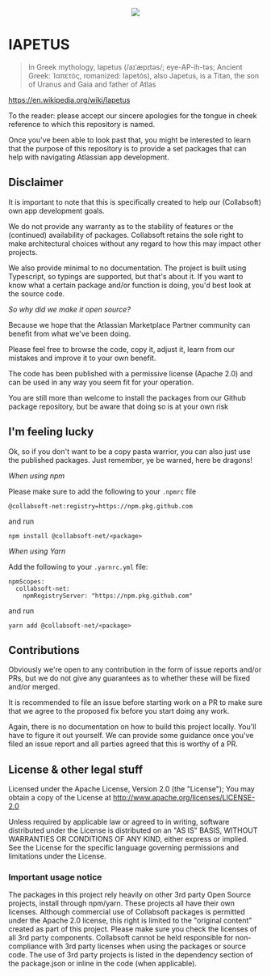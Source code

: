 <p align="center">
  <img src="https://github.com/collabsoft-net/iapetus/assets/435237/75a3ca62-4e6e-4e80-a534-8ec81ca64902" />
</p>

# IAPETUS
> In Greek mythology, Iapetus (/aɪˈæpɪtəs/; eye-AP-ih-təs; Ancient Greek: Ἰαπετός, romanized: Iapetós), also Japetus, is a Titan, the son of Uranus and Gaia and father of Atlas

https://en.wikipedia.org/wiki/Iapetus

To the reader: please accept our sincere apologies for the tongue in cheek reference to which this repository is named.

Once you've been able to look past that, you might be interested to learn that the purpose of this repository is to provide a set packages that can help with navigating Atlassian app development.

## Disclaimer

It is important to note that this is specifically created to help our (Collabsoft) own app development goals. 

We do not provide any warranty as to the stability of features or the (continued) availability of packages. Collabsoft retains the sole right to make architectural choices without any regard to how this may impact other projects.

We also provide minimal to no documentation. The project is built using Typescript, so typings are supported, but that's about it. If you want to know what a certain package and/or function is doing, you'd best look at the source code.

_So why did we make it open source?_

Because we hope that the Atlassian Marketplace Partner community can benefit from what we've been doing.

Please feel free to browse the code, copy it, adjust it, learn from our mistakes and improve it to your own benefit.

The code has been published with a permissive license (Apache 2.0) and can be used in any way you seem fit for your operation.

You are still more than welcome to install the packages from our Github package repository, but be aware that doing so is at your own risk

## I'm feeling lucky 

Ok, so if you don't want to be a copy pasta warrior, you can also just use the published packages. Just remember, ye be warned, here be dragons!

_When using npm_

Please make sure to add the following to your `.npmrc` file

```
@collabsoft-net:registry=https://npm.pkg.github.com
```

and run

```
npm install @collabsoft-net/<package>
```

_When using Yarn_

Add the following to your `.yarnrc.yml` file:

```
npmScopes:
  collabsoft-net:
    npmRegistryServer: "https://npm.pkg.github.com"
```

and run

```
yarn add @collabsoft-net/<package>
```

## Contributions

Obviously we're open to any contribution in the form of issue reports and/or PRs, but we do not give any guarantees as to whether these will be fixed and/or merged.

It is recommended to file an issue before starting work on a PR to make sure that we agree to the proposed fix before you start doing any work.

Again, there is no documentation on how to build this project locally. You'll have to figure it out yourself. We can provide some guidance once you've filed an issue report and all parties agreed that this is worthy of a PR.

## License & other legal stuff

Licensed under the Apache License, Version 2.0 (the "License"); You may obtain a copy of the License at http://www.apache.org/licenses/LICENSE-2.0

Unless required by applicable law or agreed to in writing, software distributed under the License is distributed on an "AS IS" BASIS, WITHOUT WARRANTIES OR CONDITIONS OF ANY KIND, either express or implied. See the License for the specific language governing permissions and limitations under the License.

### Important usage notice

The packages in this project rely heavily on other 3rd party Open Source projects, install through npm/yarn. These projects all have their own licenses. Although commercial use of Collabsoft packages is permitted under the Apache 2.0 license, this right is limited to the "original content" created as part of this project. Please make sure you check the licenses of all 3rd party components. Collabsoft cannot be held responsible for non-compliance with 3rd party licenses when using the packages or source code. The use of 3rd party projects is listed in the dependency section of the package.json or inline in the code (when applicable).
